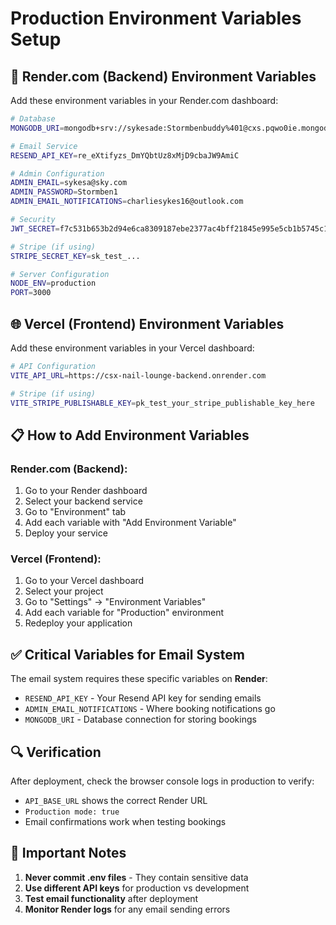 # Production Environment Variables Setup

## 🚀 Render.com (Backend) Environment Variables

Add these environment variables in your Render.com dashboard:

```bash
# Database
MONGODB_URI=mongodb+srv://sykesade:Stormbenbuddy%401@cxs.pqwo0ie.mongodb.net/csx-nail-lounge?retryWrites=true&w=majority&appName=CXS

# Email Service
RESEND_API_KEY=re_eXtifyzs_DmYQbtUz8xMjD9cbaJW9AmiC

# Admin Configuration
ADMIN_EMAIL=sykesa@sky.com
ADMIN_PASSWORD=Stormben1
ADMIN_EMAIL_NOTIFICATIONS=charliesykes16@outlook.com

# Security
JWT_SECRET=f7c531b653b2d94e6ca8309187ebe2377ac4bff21845e995e5cb1b5745c11ee6a

# Stripe (if using)
STRIPE_SECRET_KEY=sk_test_...

# Server Configuration
NODE_ENV=production
PORT=3000
```

## 🌐 Vercel (Frontend) Environment Variables

Add these environment variables in your Vercel dashboard:

```bash
# API Configuration
VITE_API_URL=https://csx-nail-lounge-backend.onrender.com

# Stripe (if using)
VITE_STRIPE_PUBLISHABLE_KEY=pk_test_your_stripe_publishable_key_here
```

## 📋 How to Add Environment Variables

### Render.com (Backend):
1. Go to your Render dashboard
2. Select your backend service
3. Go to "Environment" tab
4. Add each variable with "Add Environment Variable"
5. Deploy your service

### Vercel (Frontend):
1. Go to your Vercel dashboard
2. Select your project
3. Go to "Settings" → "Environment Variables"
4. Add each variable for "Production" environment
5. Redeploy your application

## ✅ Critical Variables for Email System

The email system requires these specific variables on **Render**:

- `RESEND_API_KEY` - Your Resend API key for sending emails
- `ADMIN_EMAIL_NOTIFICATIONS` - Where booking notifications go
- `MONGODB_URI` - Database connection for storing bookings

## 🔍 Verification

After deployment, check the browser console logs in production to verify:
- `API_BASE_URL` shows the correct Render URL
- `Production mode: true`
- Email confirmations work when testing bookings

## 🚨 Important Notes

1. **Never commit .env files** - They contain sensitive data
2. **Use different API keys** for production vs development
3. **Test email functionality** after deployment
4. **Monitor Render logs** for any email sending errors
